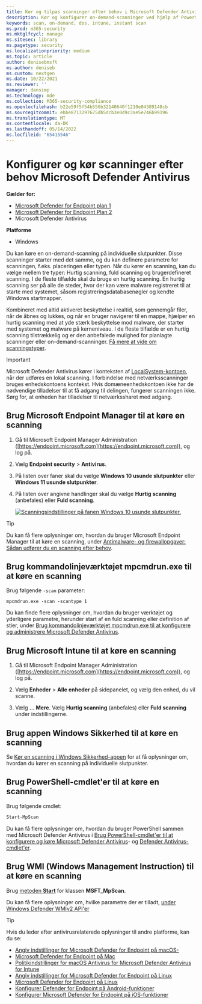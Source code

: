```yaml
---
title: Kør og tilpas scanninger efter behov i Microsoft Defender Antivirus
description: Kør og konfigurer on-demand-scanninger ved hjælp af PowerShell, Windows Management Instrumentation eller individuelt på slutpunkter med Windows Sikkerhed-appen
keywords: scan, on-demand, dos, intune, instant scan
ms.prod: m365-security
ms.mktglfcycl: manage
ms.sitesec: library
ms.pagetype: security
ms.localizationpriority: medium
ms.topic: article
author: denisebmsft
ms.author: deniseb
ms.custom: nextgen
ms.date: 10/22/2021
ms.reviewer: ''
manager: dansimp
ms.technology: mde
ms.collection: M365-security-compliance
ms.openlocfilehash: b22e59f5f54b556b32140640f1210e04389148cb
ms.sourcegitcommit: ebbe8713297675db5dcb3e0d9c3ae5e746b99196
ms.translationtype: MT
ms.contentlocale: da-DK
ms.lasthandoff: 05/14/2022
ms.locfileid: "65415546"
---
```

# <a name="configure-and-run-on-demand-microsoft-defender-antivirus-scans"></a>Konfigurer og kør scanninger efter behov Microsoft Defender Antivirus

**Gælder for:**
- [Microsoft Defender for Endpoint plan 1](https://go.microsoft.com/fwlink/?linkid=2154037)
- [Microsoft Defender for Endpoint Plan 2](https://go.microsoft.com/fwlink/?linkid=2154037)
- Microsoft Defender Antivirus

**Platforme**
- Windows

Du kan køre en on-demand-scanning på individuelle slutpunkter. Disse scanninger starter med det samme, og du kan definere parametre for scanningen, f.eks. placeringen eller typen. Når du kører en scanning, kan du vælge mellem tre typer: Hurtig scanning, fuld scanning og brugerdefineret scanning. I de fleste tilfælde skal du bruge en hurtig scanning. En hurtig scanning ser på alle de steder, hvor der kan være malware registreret til at starte med systemet, såsom registreringsdatabasenøgler og kendte Windows startmapper.

Kombineret med altid aktiveret beskyttelse i realtid, som gennemgår filer, når de åbnes og lukkes, og når en bruger navigerer til en mappe, hjælper en hurtig scanning med at yde stærk beskyttelse mod malware, der starter med systemet og malware på kerneniveau. I de fleste tilfælde er en hurtig scanning tilstrækkelig og er den anbefalede mulighed for planlagte scanninger eller on-demand-scanninger. [Få mere at vide om scanningstyper](schedule-antivirus-scans.md#quick-scan-full-scan-and-custom-scan).

> [!IMPORTANT]
> Microsoft Defender Antivirus kører i konteksten af [LocalSystem-kontoen](/windows/win32/services/localsystem-account), når der udføres en lokal scanning. I forbindelse med netværksscanninger bruges enhedskontoens kontekst. Hvis domæneenhedskontoen ikke har de nødvendige tilladelser til at få adgang til delingen, fungerer scanningen ikke. Sørg for, at enheden har tilladelser til netværkssharet med adgang.

## <a name="use-microsoft-endpoint-manager-to-run-a-scan"></a>Brug Microsoft Endpoint Manager til at køre en scanning

1. Gå til Microsoft Endpoint Manager Administration ([https://endpoint.microsoft.com](https://endpoint.microsoft.com)), og log på.

2. Vælg **Endpoint security** \> **Antivirus**.

3. På listen over faner skal du vælge **Windows 10 usunde slutpunkter** eller **Windows 11 usunde slutpunkter**.

4. På listen over angivne handlinger skal du vælge **Hurtig scanning** (anbefales) eller **Fuld scanning**.

   [![Scanningsindstillinger på fanen Windows 10 usunde slutpunkter.](images/mem-antivirus-scan-on-demand.png)](images/mem-antivirus-scan-on-demand.png#lightbox)

> [!TIP]
> Du kan få flere oplysninger om, hvordan du bruger Microsoft Endpoint Manager til at køre en scanning, under [Antimalware- og firewallopgaver: Sådan udfører du en scanning efter behov](/configmgr/protect/deploy-use/endpoint-antimalware-firewall#how-to-perform-an-on-demand-scan-of-computers).

## <a name="use-the-mpcmdrunexe-command-line-utility-to-run-a-scan"></a>Brug kommandolinjeværktøjet mpcmdrun.exe til at køre en scanning

Brug følgende `-scan` parameter:

```console
mpcmdrun.exe -scan -scantype 1
```

Du kan finde flere oplysninger om, hvordan du bruger værktøjet og yderligere parametre, herunder start af en fuld scanning eller definition af stier, under [Brug kommandolinjeværktøjet mpcmdrun.exe til at konfigurere og administrere Microsoft Defender Antivirus](command-line-arguments-microsoft-defender-antivirus.md).

## <a name="use-microsoft-intune-to-run-a-scan"></a>Brug Microsoft Intune til at køre en scanning

1. Gå til Microsoft Endpoint Manager Administration ([https://endpoint.microsoft.com](https://endpoint.microsoft.com)), og log på.

2. Vælg **Enheder** \> **Alle enheder** på sidepanelet, og vælg den enhed, du vil scanne.

3. Vælg **... Mere**. Vælg **Hurtig scanning** (anbefales) eller **Fuld scanning** under indstillingerne.

## <a name="use-the-windows-security-app-to-run-a-scan"></a>Brug appen Windows Sikkerhed til at køre en scanning

Se [Kør en scanning i Windows Sikkerhed-appen](microsoft-defender-security-center-antivirus.md) for at få oplysninger om, hvordan du kører en scanning på individuelle slutpunkter.

## <a name="use-powershell-cmdlets-to-run-a-scan"></a>Brug PowerShell-cmdlet'er til at køre en scanning

Brug følgende cmdlet:

```PowerShell
Start-MpScan
```

Du kan få flere oplysninger om, hvordan du bruger PowerShell sammen med Microsoft Defender Antivirus i [Brug PowerShell-cmdlet'er til at konfigurere og køre Microsoft Defender Antivirus](use-powershell-cmdlets-microsoft-defender-antivirus.md)- og [Defender Antivirus-cmdlet'er](/powershell/module/defender/).

## <a name="use-windows-management-instruction-wmi-to-run-a-scan"></a>Brug WMI (Windows Management Instruction) til at køre en scanning

Brug [metoden **Start**](/previous-versions/windows/desktop/defender/start-msft-mpscan) for klassen **MSFT_MpScan**.

Du kan få flere oplysninger om, hvilke parametre der er tilladt, [under Windows Defender WMIv2 API'er](/previous-versions/windows/desktop/defender/windows-defender-wmiv2-apis-portal)

> [!TIP]
> Hvis du leder efter antivirusrelaterede oplysninger til andre platforme, kan du se:
> - [Angiv indstillinger for Microsoft Defender for Endpoint på macOS-](mac-preferences.md)
> - [Microsoft Defender for Endpoint på Mac](microsoft-defender-endpoint-mac.md)
> - [Politikindstillinger for macOS Antivirus for Microsoft Defender Antivirus for Intune](/mem/intune/protect/antivirus-microsoft-defender-settings-macos)
> - [Angiv indstillinger for Microsoft Defender for Endpoint på Linux](linux-preferences.md)
> - [Microsoft Defender for Endpoint på Linux](microsoft-defender-endpoint-linux.md)
> - [Konfigurer Defender for Endpoint på Android-funktioner](android-configure.md)
> - [Konfigurer Microsoft Defender for Endpoint på iOS-funktioner](ios-configure-features.md)